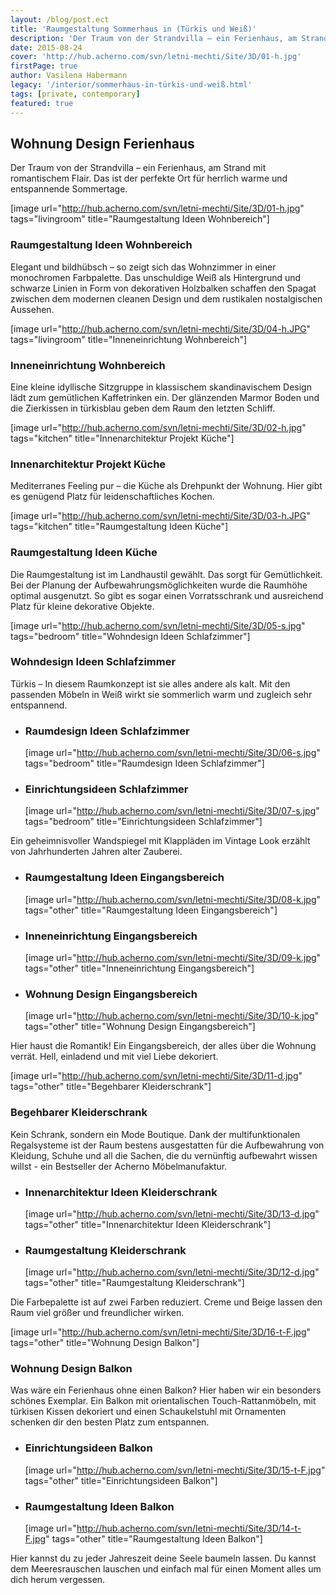 ```yaml
---
layout: /blog/post.ect
title: 'Raumgestaltung Sommerhaus in (Türkis und Weiß)'
description: 'Der Traum von der Strandvilla – ein Ferienhaus, am Strand mit romantischem Flair. Das ist der perfekte Ort für herrlich warme und entspannende  Sommertage.'
date: 2015-08-24
cover: 'http://hub.acherno.com/svn/letni-mechti/Site/3D/01-h.jpg'
firstPage: true
author: Vasilena Habermann
legacy: '/interior/sommerhaus-in-türkis-und-weiß.html'
tags: [private, contemporary]
featured: true
---
```

## **Wohnung Design** Ferienhaus
Der Traum von der Strandvilla – ein Ferienhaus, am Strand mit romantischem Flair. Das ist der perfekte Ort für herrlich warme und entspannende Sommertage.

[image url="http://hub.acherno.com/svn/letni-mechti/Site/3D/01-h.jpg" tags="livingroom" title="Raumgestaltung Ideen Wohnbereich"]
### Raumgestaltung Ideen **Wohnbereich**

Elegant und bildhübsch – so zeigt sich das Wohnzimmer in einer monochromen Farbpalette. Das unschuldige Weiß als Hintergrund und schwarze Linien in Form von dekorativen Holzbalken schaffen den Spagat zwischen dem modernen cleanen Design und dem rustikalen nostalgischen Aussehen.

[image url="http://hub.acherno.com/svn/letni-mechti/Site/3D/04-h.JPG" tags="livingroom" title="Inneneinrichtung Wohnbereich"]
### Inneneinrichtung **Wohnbereich**

Eine kleine idyllische Sitzgruppe in klassischem skandinavischem Design lädt zum gemütlichen Kaffetrinken ein. Der glänzenden Marmor Boden und die Zierkissen in türkisblau geben dem Raum den letzten Schliff.

[image url="http://hub.acherno.com/svn/letni-mechti/Site/3D/02-h.jpg" tags="kitchen" title="Innenarchitektur Projekt Küche"]
### Innenarchitektur Projekt **Küche**

Mediterranes Feeling pur – die Küche als Drehpunkt der Wohnung. Hier gibt es genügend Platz für leidenschaftliches Kochen.

[image url="http://hub.acherno.com/svn/letni-mechti/Site/3D/03-h.JPG" tags="kitchen" title="Raumgestaltung Ideen Küche"]
### Raumgestaltung Ideen **Küche**

Die Raumgestaltung ist im Landhaustil gewählt. Das sorgt für Gemütlichkeit. Bei der Planung der Aufbewahrungsmöglichkeiten wurde die Raumhöhe optimal ausgenutzt. So gibt es sogar einen Vorratsschrank und ausreichend Platz für kleine dekorative Objekte.

[image url="http://hub.acherno.com/svn/letni-mechti/Site/3D/05-s.jpg" tags="bedroom" title="Wohndesign Ideen Schlafzimmer"]
### Wohndesign Ideen **Schlafzimmer**

Türkis –  In diesem Raumkonzept ist sie alles andere als kalt. Mit den passenden Möbeln in Weiß wirkt sie sommerlich warm und zugleich sehr entspannend.

-   ### Raumdesign Ideen **Schlafzimmer**
    [image url="http://hub.acherno.com/svn/letni-mechti/Site/3D/06-s.jpg" tags="bedroom" title="Raumdesign Ideen Schlafzimmer"]
-   ### Einrichtungsideen **Schlafzimmer**
    [image url="http://hub.acherno.com/svn/letni-mechti/Site/3D/07-s.jpg" tags="bedroom" title="Einrichtungsideen Schlafzimmer"]

Ein geheimnisvoller Wandspiegel  mit Klappläden im Vintage Look erzählt von Jahrhunderten Jahren alter Zauberei. 

-   ### Raumgestaltung Ideen **Eingangsbereich**
    [image url="http://hub.acherno.com/svn/letni-mechti/Site/3D/08-k.jpg" tags="other" title="Raumgestaltung Ideen Eingangsbereich"]
-   ### Inneneinrichtung **Eingangsbereich**
    [image url="http://hub.acherno.com/svn/letni-mechti/Site/3D/09-k.jpg" tags="other" title="Inneneinrichtung Eingangsbereich"]
-   ### Wohnung Design **Eingangsbereich**
    [image url="http://hub.acherno.com/svn/letni-mechti/Site/3D/10-k.jpg" tags="other" title="Wohnung Design Eingangsbereich"]

Hier haust die Romantik! Ein Eingangsbereich, der alles über die Wohnung verrät. Hell, einladend und mit viel Liebe dekoriert.

[image url="http://hub.acherno.com/svn/letni-mechti/Site/3D/11-d.jpg" tags="other" title="Begehbarer Kleiderschrank"]
### Begehbarer **Kleiderschrank**

Kein Schrank, sondern ein Mode Boutique. Dank der multifunktionalen Regalsysteme ist der Raum bestens ausgestatten für die Aufbewahrung von Kleidung, Schuhe und all die Sachen, die du vernünftig aufbewahrt wissen willst - ein Bestseller der Acherno Möbelmanufaktur.

-   ### Innenarchitektur Ideen **Kleiderschrank**
    [image url="http://hub.acherno.com/svn/letni-mechti/Site/3D/13-d.jpg" tags="other" title="Innenarchitektur Ideen Kleiderschrank"]
-   ### Raumgestaltung **Kleiderschrank**
    [image url="http://hub.acherno.com/svn/letni-mechti/Site/3D/12-d.jpg" tags="other" title="Raumgestaltung Kleiderschrank"]

Die Farbepalette ist auf zwei Farben reduziert. Creme und Beige lassen den Raum viel größer und freundlicher wirken. 

[image url="http://hub.acherno.com/svn/letni-mechti/Site/3D/16-t-F.jpg" tags="other" title="Wohnung Design Balkon"]
### Wohnung Design **Balkon**

Was wäre ein Ferienhaus ohne einen Balkon? Hier haben wir ein besonders schönes Exemplar. Ein Balkon mit orientalischen Touch-Rattanmöbeln, mit türkisen Kissen dekoriert und einen Schaukelstuhl  mit Ornamenten schenken dir den besten Platz zum entspannen.

-   ### Einrichtungsideen **Balkon**
    [image url="http://hub.acherno.com/svn/letni-mechti/Site/3D/15-t-F.jpg" tags="other" title="Einrichtungsideen Balkon"]
-   ### Raumgestaltung Ideen **Balkon**
    [image url="http://hub.acherno.com/svn/letni-mechti/Site/3D/14-t-F.jpg" tags="other" title="Raumgestaltung Ideen Balkon"]

Hier kannst du zu jeder Jahreszeit deine Seele baumeln lassen. Du kannst dem Meeresrauschen lauschen und einfach mal für einen Moment alles um dich herum vergessen.